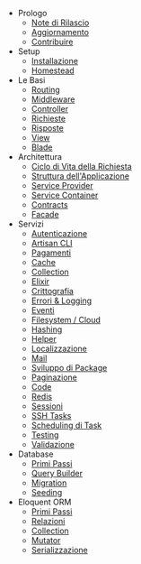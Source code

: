 - Prologo
    - [Note di Rilascio](/documentazione/5.1/note-rilascio)
    - [Aggiornamento](/documentazione/5.1/aggiornamento)
    - [Contribuire](/documentazione/5.1/contribuire)
- Setup
    - [Installazione](/documentazione/5.1/installazione)
    - [Homestead](/documentazione/5.1/homestead)
- Le Basi
    - [Routing](/documentazione/5.1/routing)
    - [Middleware](/documentazione/5.1/middleware)
    - [Controller](/documentazione/5.1/controller)
    - [Richieste](/documentazione/5.1/richieste)
    - [Risposte](/documentazione/5.1/risposte)
    - [View](/documentazione/5.1/view)
    - [Blade](/documentazione/5.1/blade)
- Architettura
    - [Ciclo di Vita della Richiesta](/documentazione/5.1/ciclo-vita-richiesta)
    - [Struttura dell'Applicazione](/documentazione/5.1/struttura-applicazione)
    - [Service Provider](/documentazione/5.1/provider)
    - [Service Container](/documentazione/5.1/container)
    - [Contracts](/documentazione/5.1/contracts)
    - [Facade](/documentazione/5.1/facade)
- Servizi
    - [Autenticazione](/documentazione/5.1/autenticazione)
    - [Artisan CLI](/documentazione/5.1/artisan)
    - [Pagamenti](/documentazione/5.1/pagamenti)
    - [Cache](/documentazione/5.1/cache)
    - [Collection](/documentazione/5.1/collection)
    - [Elixir](/documentazione/5.1/elixir)
    - [Crittografia](/documentazione/5.1/crittografia)
    - [Errori & Logging](/documentazione/5.1/errori-logging)
    - [Eventi](/documentazione/5.1/eventi)
    - [Filesystem / Cloud](/documentazione/5.1/filesystem)
    - [Hashing](/documentazione/5.1/hashing)
    - [Helper](/documentazione/5.1/helper)
    - [Localizzazione](/documentazione/5.1/localizzazione)
    - [Mail](/documentazione/5.1/mail)
    - [Sviluppo di Package](/documentazione/5.1/sviluppo-package)
    - [Paginazione](/documentazione/5.1/paginazione)
    - [Code](/documentazione/5.1/code)
    - [Redis](/documentazione/5.1/redis)
    - [Sessioni](/documentazione/5.1/sessioni)
    - [SSH Tasks](/documentazione/5.1/envoy)
    - [Scheduling di Task](/documentazione/5.1/scheduling)
    - [Testing](/documentazione/5.1/testing)
    - [Validazione](/documentazione/5.1/validazione)
- Database
    - [Primi Passi](/documentazione/5.1/database-primi-passi)
    - [Query Builder](/documentazione/5.1/database-query-builder)
    - [Migration](/documentazione/5.1/database-migration)
    - [Seeding](/documentazione/5.1/database-seeding)
- Eloquent ORM
    - [Primi Passi](/documentazione/5.1/eloquent-primi-passi)
    - [Relazioni](/documentazione/5.1/eloquent-relazioni)
    - [Collection](/documentazione/5.1/eloquent-collection)
    - [Mutator](/documentazione/5.1/eloquent-mutator)
    - [Serializzazione](/documentazione/5.1/eloquent-serializzazione)
